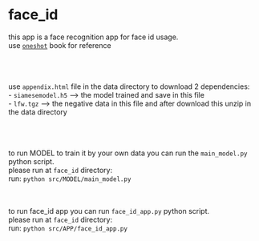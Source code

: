 # face_id
this app is a face recognition app for face id usage. <br />
use <a href="http://www.cs.cmu.edu/~rsalakhu/papers/oneshot1.pdf">`oneshot`</a> book for reference  <br />
<br />
<br />
<br />


use `appendix.html` file in the data directory to download 2 dependencies: <br />
    - `siamesemodel.h5` --> the model trained and save in this file <br />
    - `lfw.tgz` --> the negative data in this file and after download this unzip in the data directory <br />
    <br />
    <br />
    <br />


to run MODEL to train it by your own data you can run the `main_model.py` python script. <br />
    please run at `face_id` directory: <br />
    run: `python src/MODEL/main_model.py` <br />
    <br />
    <br />

to run face_id app you can run `face_id_app.py` python script. <br />
    please run at `face_id` directory: <br />
    run: `python src/APP/face_id_app.py` <br />
